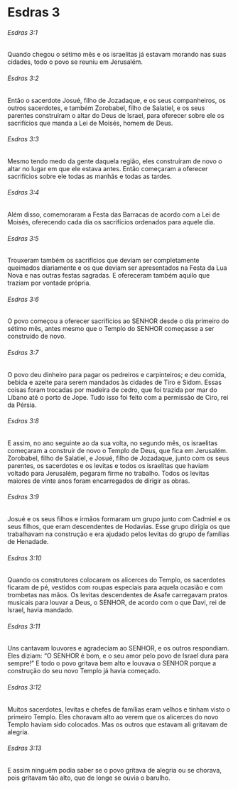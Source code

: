 # Esdras 3

###### Esdras 3:1

Quando chegou o sétimo mês e os israelitas já estavam morando nas suas cidades, todo o povo se reuniu em Jerusalém.

###### Esdras 3:2

Então o sacerdote Josué, filho de Jozadaque, e os seus companheiros, os outros sacerdotes, e também Zorobabel, filho de Salatiel, e os seus parentes construíram o altar do Deus de Israel, para oferecer sobre ele os sacrifícios que manda a Lei de Moisés, homem de Deus.

###### Esdras 3:3

Mesmo tendo medo da gente daquela região, eles construíram de novo o altar no lugar em que ele estava antes. Então começaram a oferecer sacrifícios sobre ele todas as manhãs e todas as tardes.

###### Esdras 3:4

Além disso, comemoraram a Festa das Barracas de acordo com a Lei de Moisés, oferecendo cada dia os sacrifícios ordenados para aquele dia.

###### Esdras 3:5

Trouxeram também os sacrifícios que deviam ser completamente queimados diariamente e os que deviam ser apresentados na Festa da Lua Nova e nas outras festas sagradas. E ofereceram também aquilo que traziam por vontade própria.

###### Esdras 3:6

O povo começou a oferecer sacrifícios ao SENHOR desde o dia primeiro do sétimo mês, antes mesmo que o Templo do SENHOR começasse a ser construído de novo.

###### Esdras 3:7

O povo deu dinheiro para pagar os pedreiros e carpinteiros; e deu comida, bebida e azeite para serem mandados às cidades de Tiro e Sidom. Essas coisas foram trocadas por madeira de cedro, que foi trazida por mar do Líbano até o porto de Jope. Tudo isso foi feito com a permissão de Ciro, rei da Pérsia.

###### Esdras 3:8

E assim, no ano seguinte ao da sua volta, no segundo mês, os israelitas começaram a construir de novo o Templo de Deus, que fica em Jerusalém. Zorobabel, filho de Salatiel, e Josué, filho de Jozadaque, junto com os seus parentes, os sacerdotes e os levitas e todos os israelitas que haviam voltado para Jerusalém, pegaram firme no trabalho. Todos os levitas maiores de vinte anos foram encarregados de dirigir as obras.

###### Esdras 3:9

Josué e os seus filhos e irmãos formaram um grupo junto com Cadmiel e os seus filhos, que eram descendentes de Hodavias. Esse grupo dirigia os que trabalhavam na construção e era ajudado pelos levitas do grupo de famílias de Henadade.

###### Esdras 3:10

Quando os construtores colocaram os alicerces do Templo, os sacerdotes ficaram de pé, vestidos com roupas especiais para aquela ocasião e com trombetas nas mãos. Os levitas descendentes de Asafe carregavam pratos musicais para louvar a Deus, o SENHOR, de acordo com o que Davi, rei de Israel, havia mandado.

###### Esdras 3:11

Uns cantavam louvores e agradeciam ao SENHOR, e os outros respondiam. Eles diziam: “O SENHOR é bom, e o seu amor pelo povo de Israel dura para sempre!” E todo o povo gritava bem alto e louvava o SENHOR porque a construção do seu novo Templo já havia começado.

###### Esdras 3:12

Muitos sacerdotes, levitas e chefes de famílias eram velhos e tinham visto o primeiro Templo. Eles choravam alto ao verem que os alicerces do novo Templo haviam sido colocados. Mas os outros que estavam ali gritavam de alegria.

###### Esdras 3:13

E assim ninguém podia saber se o povo gritava de alegria ou se chorava, pois gritavam tão alto, que de longe se ouvia o barulho.

